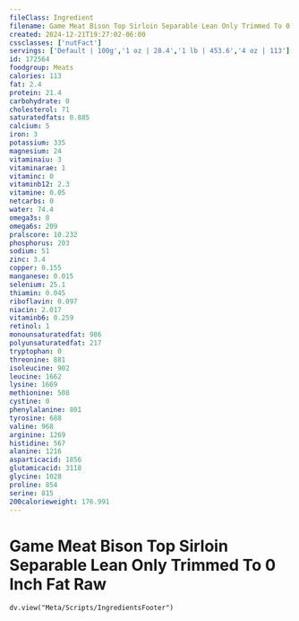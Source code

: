 ```yaml
---
fileClass: Ingredient
filename: Game Meat Bison Top Sirloin Separable Lean Only Trimmed To 0 Inch Fat Raw
created: 2024-12-21T19:27:02-06:00
cssclasses: ['nutFact']
servings: ['Default | 100g','1 oz | 28.4','1 lb | 453.6','4 oz | 113']
id: 172564
foodgroup: Meats
calories: 113
fat: 2.4
protein: 21.4
carbohydrate: 0
cholesterol: 71
saturatedfats: 0.885
calcium: 5
iron: 3
potassium: 335
magnesium: 24
vitaminaiu: 3
vitaminarae: 1
vitaminc: 0
vitaminb12: 2.3
vitamine: 0.05
netcarbs: 0
water: 74.4
omega3s: 8
omega6s: 209
pralscore: 10.232
phosphorus: 203
sodium: 51
zinc: 3.4
copper: 0.155
manganese: 0.015
selenium: 25.1
thiamin: 0.045
riboflavin: 0.097
niacin: 2.017
vitaminb6: 0.259
retinol: 1
monounsaturatedfat: 986
polyunsaturatedfat: 217
tryptophan: 0
threonine: 881
isoleucine: 902
leucine: 1662
lysine: 1669
methionine: 508
cystine: 0
phenylalanine: 801
tyrosine: 688
valine: 968
arginine: 1269
histidine: 567
alanine: 1216
asparticacid: 1856
glutamicacid: 3118
glycine: 1028
proline: 854
serine: 815
200calorieweight: 176.991
---
```


# Game Meat Bison Top Sirloin Separable Lean Only Trimmed To 0 Inch Fat Raw

```dataviewjs
dv.view("Meta/Scripts/IngredientsFooter")
```
